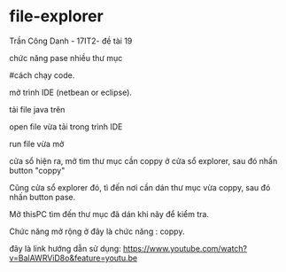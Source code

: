 # file-explorer
Trần Công Danh - 17IT2- đề tài 19

chức năng pase nhiều thư mục

#cách chạy code.

mở trình IDE (netbean or eclipse).

tải file java trên

open file vừa tải trong trình IDE

run file vừa mở

cửa sổ hiện ra, mở tìm thư mục cần coppy ở cửa sổ explorer, sau đó nhấn button "coppy"

Cũng cửa sổ explorer đó, tì đến nơi cần dán thư mục vừa coppy, sau đó nhấn button pase.

Mở thisPC tìm đến thư mục đã dán khi nãy để kiểm tra.

Chức năng mở rộng ở đây là chức năng : coppy.

đây là link hướng dẫn sử dụng: https://www.youtube.com/watch?v=BalAWRViD8o&feature=youtu.be
